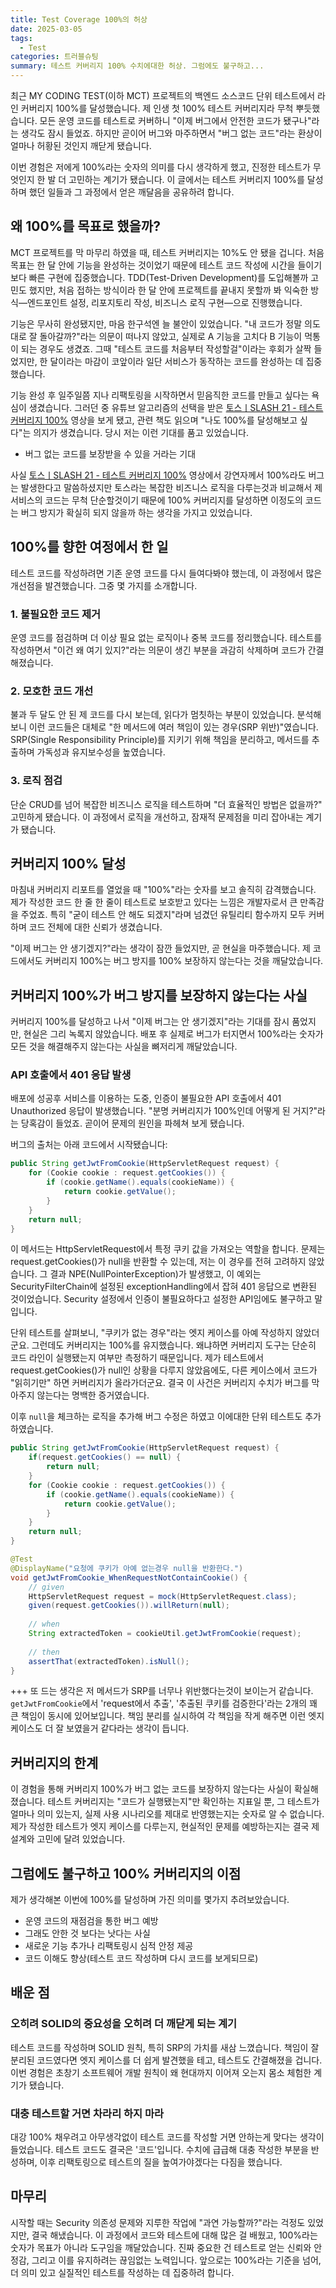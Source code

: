```yaml
---
title: Test Coverage 100%의 허상
date: 2025-03-05
tags:
  - Test
categories: 트러블슈팅
summary: 테스트 커버리지 100% 수치에대한 허상. 그럼에도 불구하고...
---
```

최근 MY CODING TEST(이하 MCT) 프로젝트의 백엔드 소스코드 단위 테스트에서 라인 커버리지 100%를 달성했습니다. 제 인생 첫 100% 테스트 커버리지라 무척 뿌듯했습니다. 모든 운영 코드를 테스트로 커버하니 "이제 버그에서 안전한 코드가 됐구나"라는 생각도 잠시 들었죠. 하지만 곧이어 버그와 마주하면서 "버그 없는 코드"라는 환상이 얼마나 허황된 것인지 깨닫게 됐습니다.

이번 경험은 저에게 100%라는 숫자의 의미를 다시 생각하게 했고, 진정한 테스트가 무엇인지 한 발 더 고민하는 계기가 됐습니다. 이 글에서는 테스트 커버리지 100%를 달성하며 했던 일들과 그 과정에서 얻은 깨달음을 공유하려 합니다.

## 왜 100%를 목표로 했을까?

MCT 프로젝트를 막 마무리 하였을 때, 테스트 커버리지는 10%도 안 됐을 겁니다. 처음 목표는 한 달 안에 기능을 완성하는 것이었기 때문에 테스트 코드 작성에 시간을 들이기보다 빠른 구현에 집중했습니다. TDD(Test-Driven Development)를 도입해볼까 고민도 했지만, 처음 접하는 방식이라 한 달 안에 프로젝트를 끝내지 못할까 봐 익숙한 방식—엔드포인트 설정, 리포지토리 작성, 비즈니스 로직 구현—으로 진행했습니다.

기능은 무사히 완성됐지만, 마음 한구석엔 늘 불안이 있었습니다. "내 코드가 정말 의도대로 잘 돌아갈까?"라는 의문이 떠나지 않았고, 실제로 A 기능을 고치다 B 기능이 먹통이 되는 경우도 생겼죠. 그때 "테스트 코드를 처음부터 작성할걸"이라는 후회가 살짝 들었지만, 한 달이라는 마감이 코앞이라 일단 서비스가 동작하는 코드를 완성하는 데 집중했습니다.

기능 완성 후 일주일쯤 지나 리팩토링을 시작하면서 믿음직한 코드를 만들고 싶다는 욕심이 생겼습니다. 그러던 중 유튜브 알고리즘의 선택을 받은 [토스ㅣSLASH 21 - 테스트 커버리지 100%](https://www.youtube.com/watch?v=jdlBu2vFv58&t=932s&ab_channel=%ED%86%A0%EC%8A%A4) 영상을 보게 됐고, 관련 책도 읽으며 "나도 100%를 달성해보고 싶다"는 의지가 생겼습니다. 당시 저는 이런 기대를 품고 있었습니다.

- 버그 없는 코드를 보장받을 수 있을 거라는 기대

사실 [토스ㅣSLASH 21 - 테스트 커버리지 100%](https://www.youtube.com/watch?v=jdlBu2vFv58&t=932s&ab_channel=%ED%86%A0%EC%8A%A4) 영상에서 강연자께서 100%라도 버그는 발생한다고 말씀하셨지만 토스라는 복잡한 비즈니스 로직을 다루는것과 비교해서 제 서비스의 코드는 무척 단순할것이기 때문에 100% 커버리지를 달성하면 이정도의 코드는 버그 방지가 확실히 되지 않을까 하는 생각을 가지고 있었습니다.

## 100%를 향한 여정에서 한 일

테스트 코드를 작성하려면 기존 운영 코드를 다시 들여다봐야 했는데, 이 과정에서 많은 개선점을 발견했습니다. 그중 몇 가지를 소개합니다.

### 1. 불필요한 코드 제거

운영 코드를 점검하며 더 이상 필요 없는 로직이나 중복 코드를 정리했습니다. 테스트를 작성하면서 "이건 왜 여기 있지?"라는 의문이 생긴 부분을 과감히 삭제하며 코드가 간결해졌습니다.

### 2. 모호한 코드 개선

불과 두 달도 안 된 제 코드를 다시 보는데, 읽다가 멈칫하는 부분이 있었습니다. 분석해보니 이런 코드들은 대체로 "한 메서드에 여러 책임이 있는 경우(SRP 위반)"였습니다. SRP(Single Responsibility Principle)를 지키기 위해 책임을 분리하고, 메서드를 추출하며 가독성과 유지보수성을 높였습니다.

### 3. 로직 점검

단순 CRUD를 넘어 복잡한 비즈니스 로직을 테스트하며 "더 효율적인 방법은 없을까?" 고민하게 됐습니다. 이 과정에서 로직을 개선하고, 잠재적 문제점을 미리 잡아내는 계기가 됐습니다.

## 커버리지 100% 달성

마침내 커버리지 리포트를 열었을 때 "100%"라는 숫자를 보고 솔직히 감격했습니다. 제가 작성한 코드 한 줄 한 줄이 테스트로 보호받고 있다는 느낌은 개발자로서 큰 만족감을 주었죠. 특히 "굳이 테스트 안 해도 되겠지"라며 넘겼던 유틸리티 함수까지 모두 커버하며 코드 전체에 대한 신뢰가 생겼습니다.

"이제 버그는 안 생기겠지?"라는 생각이 잠깐 들었지만, 곧 현실을 마주했습니다. 제 코드에서도 커버리지 100%는 버그 방지를 100% 보장하지 않는다는 것을 깨달았습니다.

## 커버리지 100%가 버그 방지를 보장하지 않는다는 사실

커버리지 100%를 달성하고 나서 "이제 버그는 안 생기겠지"라는 기대를 잠시 품었지만, 현실은 그리 녹록지 않았습니다. 배포 후 실제로 버그가 터지면서 100%라는 숫자가 모든 것을 해결해주지 않는다는 사실을 뼈저리게 깨달았습니다.

### API 호출에서 401 응답 발생

배포에 성공후 서비스를 이용하는 도중, 인증이 불필요한 API 호출에서 401 Unauthorized 응답이 발생했습니다. "분명 커버리지가 100%인데 어떻게 된 거지?"라는 당혹감이 들었죠. 곧이어 문제의 원인을 파헤쳐 보게 됐습니다.

버그의 출처는 아래 코드에서 시작됐습니다:

```java
public String getJwtFromCookie(HttpServletRequest request) {   
    for (Cookie cookie : request.getCookies()) {  
        if (cookie.getName().equals(cookieName)) {  
            return cookie.getValue();  
        }  
    }  
    return null;  
}
```

이 메서드는 HttpServletRequest에서 특정 쿠키 값을 가져오는 역할을 합니다. 문제는 request.getCookies()가 null을 반환할 수 있는데, 저는 이 경우를 전혀 고려하지 않았습니다. 그 결과 NPE(NullPointerException)가 발생했고, 이 예외는 SecurityFilterChain에 설정된 exceptionHandling에서 잡혀 401 응답으로 변환된 것이었습니다. Security 설정에서 인증이 불필요하다고 설정한 API임에도 불구하고 말입니다.

단위 테스트를 살펴보니, "쿠키가 없는 경우"라는 엣지 케이스를 아예 작성하지 않았더군요. 그런데도 커버리지는 100%를 유지했습니다. 왜냐하면 커버리지 도구는 단순히 코드 라인이 실행됐는지 여부만 측정하기 때문입니다. 제가 테스트에서 request.getCookies()가 null인 상황을 다루지 않았음에도, 다른 케이스에서 코드가 "읽히기만" 하면 커버리지가 올라가더군요. 결국 이 사건은 커버리지 수치가 버그를 막아주지 않는다는 명백한 증거였습니다.

이후 `null`을 체크하는 로직을 추가해 버그 수정은 하였고 이에대한 단위 테스트도 추가하였습니다.
```java
public String getJwtFromCookie(HttpServletRequest request) {  
    if(request.getCookies() == null) {  
        return null;  
    }  
    for (Cookie cookie : request.getCookies()) {  
        if (cookie.getName().equals(cookieName)) {  
            return cookie.getValue();  
        }  
    }  
    return null;  
}
```
```java
@Test  
@DisplayName("요청에 쿠키가 아예 없는경우 null을 반환한다.")  
void getJwtFromCookie_WhenRequestNotContainCookie() {  
    // given  
    HttpServletRequest request = mock(HttpServletRequest.class);  
    given(request.getCookies()).willReturn(null);  
  
    // when  
    String extractedToken = cookieUtil.getJwtFromCookie(request);  
  
    // then  
    assertThat(extractedToken).isNull();  
}
```

+++ 또 드는 생각은 저 메서드가 SRP를 너무나 위반했다는것이 보이는거 같습니다. `getJwtFromCookie`에서 'request에서 추출', '추출된 쿠키를 검증한다'라는 2개의 꽤 큰 책임이 동시에 있어보입니다. 책임 분리를 실시하여 각 책임을 작게 해주면 이런 엣지 케이스도 더 잘 보였을거 같다라는 생각이 듭니다.

## 커버리지의 한계

이 경험을 통해 커버리지 100%가 버그 없는 코드를 보장하지 않는다는 사실이 확실해졌습니다. 테스트 커버리지는 "코드가 실행됐는지"만 확인하는 지표일 뿐, 그 테스트가 얼마나 의미 있는지, 실제 사용 시나리오를 제대로 반영했는지는 숫자로 알 수 없습니다. 제가 작성한 테스트가 엣지 케이스를 다루는지, 현실적인 문제를 예방하는지는 결국 제 설계와 고민에 달려 있었습니다.
## 그럼에도 불구하고 100% 커버리지의 이점
제가 생각해본 이번에 100%를 달성하며 가진 의미를 몇가지 추려보았습니다.
- 운영 코드의 재점검을 통한 버그 예방
- 그래도 안한 것 보다는 낫다는 사실
- 새로운 기능 추가나 리팩토링시 심적 안정 제공
- 코드 이해도 향상(테스트 코드 작성하며 다시 코드를 보게되므로)
## 배운 점
### 오히려 SOLID의 중요성을 오히려 더 깨닫게 되는 계기
테스트 코드를 작성하며 SOLID 원칙, 특히 SRP의 가치를 새삼 느꼈습니다. 책임이 잘 분리된 코드였다면 엣지 케이스를 더 쉽게 발견했을 테고, 테스트도 간결해졌을 겁니다. 이번 경험은 초창기 소프트웨어 개발 원칙이 왜 현대까지 이어져 오는지 몸소 체험한 계기가 됐습니다.
### 대충 테스트할 거면 차라리 하지 마라
대강 100% 채우려고 아무생각없이 테스트 코드를 작성할 거면 안하는게 맞다는 생각이 들었습니다. 테스트 코드도 결국은 '코드'입니다. 수치에 급급해 대충 작성한 부분을 반성하며, 이후 리팩토링으로 테스트의 질을 높여가야겠다는 다짐을 했습니다.
## 마무리

시작할 때는 Security 의존성 문제와 지루한 작업에 "과연 가능할까?"라는 걱정도 있었지만, 결국 해냈습니다. 이 과정에서 코드와 테스트에 대해 많은 걸 배웠고, 100%라는 숫자가 목표가 아니라 도구임을 깨달았습니다. 진짜 중요한 건 테스트로 얻는 신뢰와 안정감, 그리고 이를 유지하려는 끊임없는 노력입니다. 앞으로는 100%라는 기준을 넘어, 더 의미 있고 실질적인 테스트를 작성하는 데 집중하려 합니다.